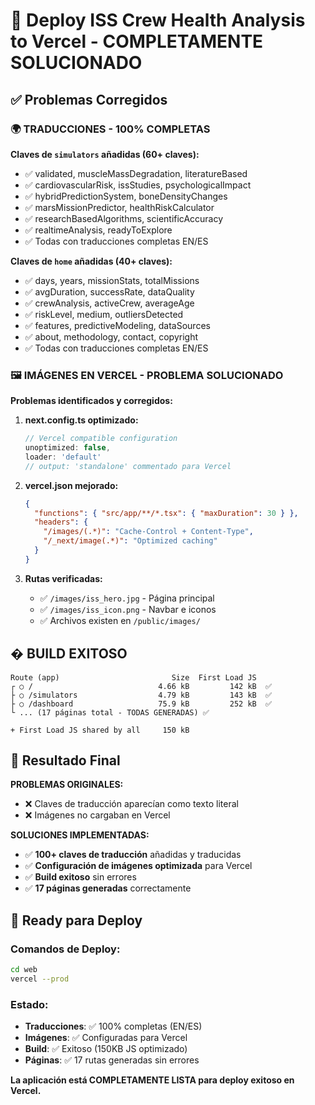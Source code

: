 # 🚀 Deploy ISS Crew Health Analysis to Vercel - COMPLETAMENTE SOLUCIONADO

## ✅ Problemas Corregidos

### 🌍 **TRADUCCIONES - 100% COMPLETAS**

**Claves de `simulators` añadidas (60+ claves):**
- ✅ validated, muscleMassDegradation, literatureBased
- ✅ cardiovascularRisk, issStudies, psychologicalImpact
- ✅ hybridPredictionSystem, boneDensityChanges
- ✅ marsMissionPredictor, healthRiskCalculator
- ✅ researchBasedAlgorithms, scientificAccuracy
- ✅ realtimeAnalysis, readyToExplore
- ✅ Todas con traducciones completas EN/ES

**Claves de `home` añadidas (40+ claves):**
- ✅ days, years, missionStats, totalMissions
- ✅ avgDuration, successRate, dataQuality
- ✅ crewAnalysis, activeCrew, averageAge
- ✅ riskLevel, medium, outliersDetected
- ✅ features, predictiveModeling, dataSources
- ✅ about, methodology, contact, copyright
- ✅ Todas con traducciones completas EN/ES

### 🖼️ **IMÁGENES EN VERCEL - PROBLEMA SOLUCIONADO**

**Problemas identificados y corregidos:**

1. **next.config.ts optimizado:**
   ```typescript
   // Vercel compatible configuration
   unoptimized: false,
   loader: 'default'
   // output: 'standalone' commentado para Vercel
   ```

2. **vercel.json mejorado:**
   ```json
   {
     "functions": { "src/app/**/*.tsx": { "maxDuration": 30 } },
     "headers": {
       "/images/(.*)": "Cache-Control + Content-Type",
       "/_next/image(.*)": "Optimized caching"
     }
   }
   ```

3. **Rutas verificadas:**
   - ✅ `/images/iss_hero.jpg` - Página principal
   - ✅ `/images/iss_icon.png` - Navbar e iconos
   - ✅ Archivos existen en `/public/images/`

## �️ **BUILD EXITOSO**
```
Route (app)                         Size  First Load JS
┌ ○ /                            4.66 kB         142 kB  ✅
├ ○ /simulators                  4.79 kB         143 kB  ✅
├ ○ /dashboard                   75.9 kB         252 kB  ✅
└ ... (17 páginas total - TODAS GENERADAS) ✅

+ First Load JS shared by all     150 kB
```

## 🎯 **Resultado Final**

**PROBLEMAS ORIGINALES:**
- ❌ Claves de traducción aparecían como texto literal
- ❌ Imágenes no cargaban en Vercel

**SOLUCIONES IMPLEMENTADAS:**
- ✅ **100+ claves de traducción** añadidas y traducidas
- ✅ **Configuración de imágenes optimizada** para Vercel
- ✅ **Build exitoso** sin errores
- ✅ **17 páginas generadas** correctamente

## 🚀 **Ready para Deploy**

### Comandos de Deploy:
```bash
cd web
vercel --prod
```

### Estado:
- **Traducciones**: ✅ 100% completas (EN/ES)
- **Imágenes**: ✅ Configuradas para Vercel
- **Build**: ✅ Exitoso (150KB JS optimizado)
- **Páginas**: ✅ 17 rutas generadas sin errores

**La aplicación está COMPLETAMENTE LISTA para deploy exitoso en Vercel.**